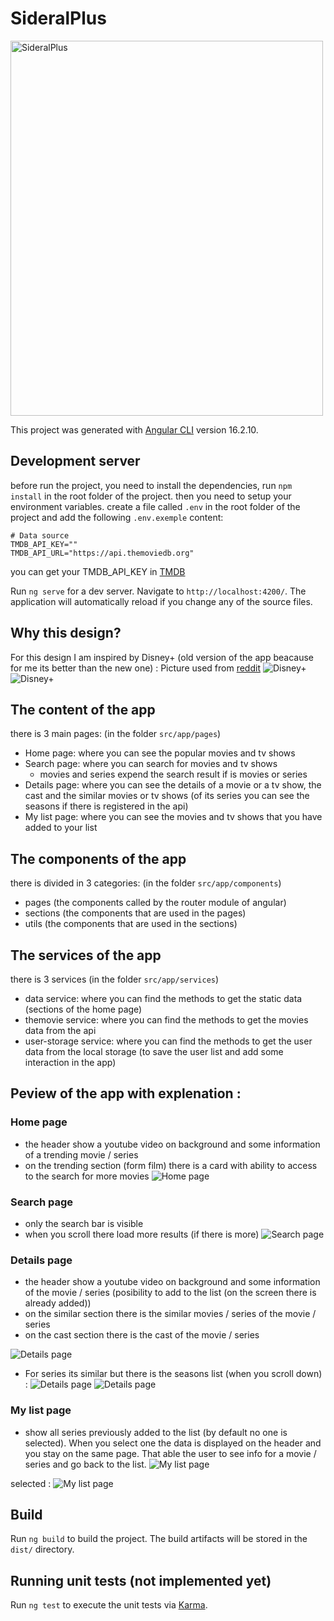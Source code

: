 # SideralPlus
<img src="src/assets/logo/sideral-b-bg.svg" alt="SideralPlus" width="500" height="600">

This project was generated with [Angular CLI](https://github.com/angular/angular-cli) version 16.2.10.

## Development server
before run the project, you need to install the dependencies, run `npm install` in the root folder of the project.
then you need to setup your environment variables. create a file called `.env` in the root folder of the project and add the following `.env.exemple` content:
```
# Data source
TMDB_API_KEY=""
TMDB_API_URL="https://api.themoviedb.org"
```

you can get your TMDB_API_KEY in [TMDB](https://www.themoviedb.org/documentation/api)


Run `ng serve` for a dev server. Navigate to `http://localhost:4200/`. The application will automatically reload if you change any of the source files.


## Why this design?
For this design I am inspired by Disney+ (old version of the app beacause for me its better than the new one) :
Picture used from [reddit](https://www.reddit.com/r/DisneyPlus/comments/uphzrh/disney_new_user_interface_coming_around_march//)
![Disney+](readmeData/img.png)
![Disney+](readmeData/img-m.png)

## The content of the app
there is 3 main pages: (in the folder `src/app/pages`)
- Home page: where you can see the popular movies and tv shows
- Search page: where you can search for movies and tv shows
  - movies and series expend the search result if is movies or series
- Details page: where you can see the details of a movie or a tv show, the cast and the similar movies or tv shows (of its series you can see the seasons if there is registered in the api)
- My list page: where you can see the movies and tv shows that you have added to your list

## The components of the app
there is divided in 3 categories: (in the folder `src/app/components`)
- pages (the components called by the router module of angular)
- sections (the components that are used in the pages)
- utils (the components that are used in the sections)

## The services of the app
there is 3 services (in the folder `src/app/services`)
- data service: where you can find the methods to get the static data (sections of the home page)
- themovie service: where you can find the methods to get the movies data from the api
- user-storage service: where you can find the methods to get the user data from the local storage (to save the user list and add some interaction in the app)

## Peview of the app with explenation : 
### Home page
- the header show a youtube video on background and some information of a trending movie / series
- on the trending section (form film) there is a card with ability to access to the search for more movies
![Home page](readmeData/prev/home.png)
### Search page
- only the search bar is visible
- when you scroll there load more results (if there is more) 
![Search page](readmeData/prev/search.png)

### Details page
- the header show a youtube video on background and some information of the movie / series (posibility to add to the list (on the screen there is already added))
- on the similar section there is the similar movies / series of the movie / series
- on the cast section there is the cast of the movie / series

![Details page](readmeData/prev/movies-details.png)

- For series its similar but there is the seasons list (when you scroll down) :
![Details page](readmeData/prev/series-details.png)
![Details page](readmeData/prev/series-details2.png)

### My list page
- show all series previously added to the list (by default no one is selected). When you select one the data is displayed on the header and you stay on the same page. That able the user to see info for a movie / series and go back to the list.
![My list page](readmeData/prev/my-list-noselect.png)

selected : 
![My list page](readmeData/prev/my-list-select.png)


## Build

Run `ng build` to build the project. The build artifacts will be stored in the `dist/` directory.

## Running unit tests (not implemented yet)

Run `ng test` to execute the unit tests via [Karma](https://karma-runner.github.io).
